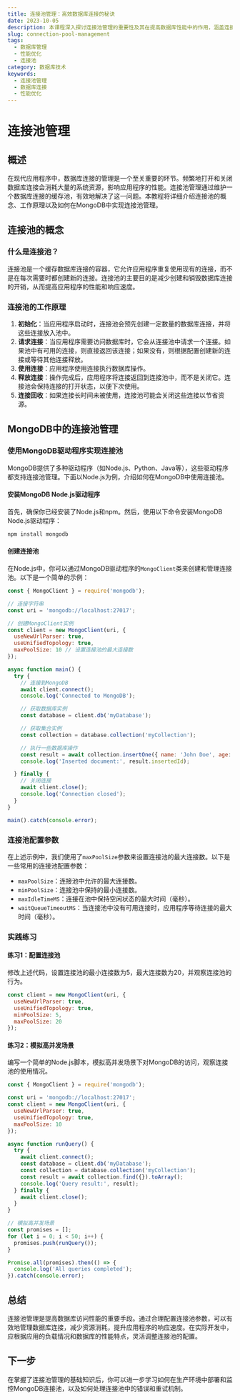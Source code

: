 ```yaml
---
title: 连接池管理：高效数据库连接的秘诀
date: 2023-10-05
description: 本课程深入探讨连接池管理的重要性及其在提高数据库性能中的作用，涵盖连接池的配置、优化和最佳实践。
slug: connection-pool-management
tags:
  - 数据库管理
  - 性能优化
  - 连接池
category: 数据库技术
keywords:
  - 连接池管理
  - 数据库连接
  - 性能优化
---
```


# 连接池管理

## 概述

在现代应用程序中，数据库连接的管理是一个至关重要的环节。频繁地打开和关闭数据库连接会消耗大量的系统资源，影响应用程序的性能。连接池管理通过维护一个数据库连接的缓存池，有效地解决了这一问题。本教程将详细介绍连接池的概念、工作原理以及如何在MongoDB中实现连接池管理。

## 连接池的概念

### 什么是连接池？

连接池是一个缓存数据库连接的容器，它允许应用程序重复使用现有的连接，而不是在每次需要时都创建新的连接。连接池的主要目的是减少创建和销毁数据库连接的开销，从而提高应用程序的性能和响应速度。

### 连接池的工作原理

1. **初始化**：当应用程序启动时，连接池会预先创建一定数量的数据库连接，并将这些连接放入池中。
2. **请求连接**：当应用程序需要访问数据库时，它会从连接池中请求一个连接。如果池中有可用的连接，则直接返回该连接；如果没有，则根据配置创建新的连接或等待其他连接释放。
3. **使用连接**：应用程序使用连接执行数据库操作。
4. **释放连接**：操作完成后，应用程序将连接返回到连接池中，而不是关闭它。连接池会保持连接的打开状态，以便下次使用。
5. **连接回收**：如果连接长时间未被使用，连接池可能会关闭这些连接以节省资源。

## MongoDB中的连接池管理

### 使用MongoDB驱动程序实现连接池

MongoDB提供了多种驱动程序（如Node.js、Python、Java等），这些驱动程序都支持连接池管理。下面以Node.js为例，介绍如何在MongoDB中使用连接池。

#### 安装MongoDB Node.js驱动程序

首先，确保你已经安装了Node.js和npm。然后，使用以下命令安装MongoDB Node.js驱动程序：

```bash
npm install mongodb
```

#### 创建连接池

在Node.js中，你可以通过MongoDB驱动程序的`MongoClient`类来创建和管理连接池。以下是一个简单的示例：

```javascript
const { MongoClient } = require('mongodb');

// 连接字符串
const uri = 'mongodb://localhost:27017';

// 创建MongoClient实例
const client = new MongoClient(uri, {
  useNewUrlParser: true,
  useUnifiedTopology: true,
  maxPoolSize: 10 // 设置连接池的最大连接数
});

async function main() {
  try {
    // 连接到MongoDB
    await client.connect();
    console.log('Connected to MongoDB');

    // 获取数据库实例
    const database = client.db('myDatabase');

    // 获取集合实例
    const collection = database.collection('myCollection');

    // 执行一些数据库操作
    const result = await collection.insertOne({ name: 'John Doe', age: 30 });
    console.log('Inserted document:', result.insertedId);

  } finally {
    // 关闭连接
    await client.close();
    console.log('Connection closed');
  }
}

main().catch(console.error);
```

### 连接池配置参数

在上述示例中，我们使用了`maxPoolSize`参数来设置连接池的最大连接数。以下是一些常用的连接池配置参数：

- `maxPoolSize`：连接池中允许的最大连接数。
- `minPoolSize`：连接池中保持的最小连接数。
- `maxIdleTimeMS`：连接在池中保持空闲状态的最大时间（毫秒）。
- `waitQueueTimeoutMS`：当连接池中没有可用连接时，应用程序等待连接的最大时间（毫秒）。

### 实践练习

#### 练习1：配置连接池

修改上述代码，设置连接池的最小连接数为5，最大连接数为20，并观察连接池的行为。

```javascript
const client = new MongoClient(uri, {
  useNewUrlParser: true,
  useUnifiedTopology: true,
  minPoolSize: 5,
  maxPoolSize: 20
});
```

#### 练习2：模拟高并发场景

编写一个简单的Node.js脚本，模拟高并发场景下对MongoDB的访问，观察连接池的使用情况。

```javascript
const { MongoClient } = require('mongodb');

const uri = 'mongodb://localhost:27017';
const client = new MongoClient(uri, {
  useNewUrlParser: true,
  useUnifiedTopology: true,
  maxPoolSize: 10
});

async function runQuery() {
  try {
    await client.connect();
    const database = client.db('myDatabase');
    const collection = database.collection('myCollection');
    const result = await collection.find({}).toArray();
    console.log('Query result:', result);
  } finally {
    await client.close();
  }
}

// 模拟高并发场景
const promises = [];
for (let i = 0; i < 50; i++) {
  promises.push(runQuery());
}

Promise.all(promises).then(() => {
  console.log('All queries completed');
}).catch(console.error);
```

## 总结

连接池管理是提高数据库访问性能的重要手段。通过合理配置连接池参数，可以有效地管理数据库连接，减少资源消耗，提升应用程序的响应速度。在实际开发中，应根据应用的负载情况和数据库的性能特点，灵活调整连接池的配置。

## 下一步

在掌握了连接池管理的基础知识后，你可以进一步学习如何在生产环境中部署和监控MongoDB连接池，以及如何处理连接池中的错误和重试机制。